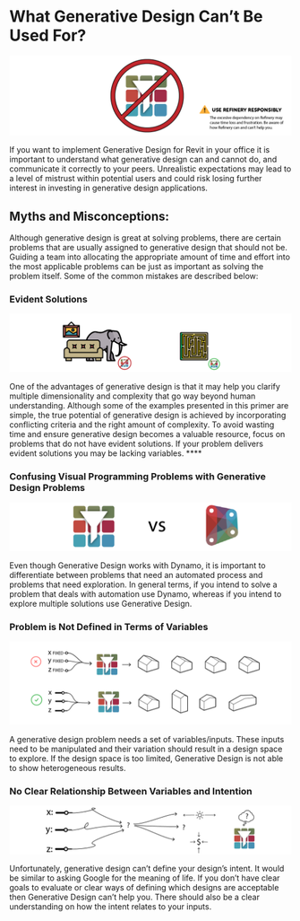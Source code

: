 # What Generative Design Can’t Be Used For?

<img src="../assets/gdoffice/whatgdcantbeusedfor1.png"/>

If you want to implement Generative Design for Revit in your office it is important to understand what generative design can and cannot do, and communicate it correctly to your peers. Unrealistic expectations may lead to a level of mistrust within potential users and could risk losing further interest in investing in generative design applications.

## **Myths and Misconceptions:**

Although generative design is great at solving problems, there are certain problems that are usually assigned to generative design that should not be. Guiding a team into allocating the appropriate amount of time and effort into the most applicable problems can be just as important as solving the problem itself. Some of the common mistakes are described below:

### **Evident Solutions**

<img src="../assets/gdoffice/whatgdcantbeusedfor2.png"/>

One of the advantages of generative design is that it may help you clarify multiple dimensionality and complexity that go way beyond human understanding. Although some of the examples presented in this primer are simple, the true potential of generative design is achieved by incorporating conflicting criteria and the right amount of complexity. To avoid wasting time and ensure generative design becomes a valuable resource, focus on problems that do not have evident solutions. If your problem delivers evident solutions you may be lacking variables. ****

### Confusing Visual Programming Problems with Generative Design Problems

<img src="../assets/gdoffice/whatgdcantbeusedfor3.png"/>

Even though Generative Design works with Dynamo, it is important to differentiate between problems that need an automated process and problems that need exploration. In general terms, if you intend to solve a problem that deals with automation use Dynamo, whereas if you intend to explore multiple solutions use Generative Design.

### Problem is Not Defined in Terms of Variables

<img src="../assets/gdoffice/whatgdcantbeusedfor4.png"/>

A generative design problem needs a set of variables/inputs. These inputs need to be manipulated and their variation should result in a design space to explore. If the design space is too limited, Generative Design is not able to show heterogeneous results. 

### No Clear Relationship Between Variables and Intention

<img src="../assets/gdoffice/whatgdcantbeusedfor5.png"/>

Unfortunately, generative design can’t define your design’s intent. It would be similar to asking Google for the meaning of life. If you don’t have clear goals to evaluate or clear ways of defining which designs are acceptable then Generative Design can’t help you. There should also be a clear understanding on how the intent relates to your inputs.
